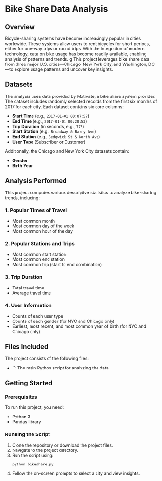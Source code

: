 # Bike Share Data Analysis

## Overview

Bicycle-sharing systems have become increasingly popular in cities worldwide. These systems allow users to rent bicycles for short periods, either for one-way trips or round trips. With the integration of modern technology, data on bike usage has become readily available, enabling analysis of patterns and trends.
g
This project leverages bike share data from three major U.S. cities—Chicago, New York City, and Washington, DC—to explore usage patterns and uncover key insights.

## Datasets

The analysis uses data provided by Motivate, a bike share system provider. The dataset includes randomly selected records from the first six months of 2017 for each city. Each dataset contains six core columns:

- **Start Time** (e.g., `2017-01-01 00:07:57`)
- **End Time** (e.g., `2017-01-01 00:20:53`)
- **Trip Duration** (in seconds, e.g., `776`)
- **Start Station** (e.g., `Broadway & Barry Ave`)
- **End Station** (e.g., `Sedgwick St & North Ave`)
- **User Type** (Subscriber or Customer)

Additionally, the Chicago and New York City datasets contain:

- **Gender**
- **Birth Year**

## Analysis Performed

This project computes various descriptive statistics to analyze bike-sharing trends, including:

### 1. Popular Times of Travel

- Most common month
- Most common day of the week
- Most common hour of the day

### 2. Popular Stations and Trips

- Most common start station
- Most common end station
- Most common trip (start to end combination)

### 3. Trip Duration

- Total travel time
- Average travel time

### 4. User Information

- Counts of each user type
- Counts of each gender (for NYC and Chicago only)
- Earliest, most recent, and most common year of birth (for NYC and Chicago only)

## Files Included

The project consists of the following files:

- ``: The main Python script for analyzing the data

## Getting Started

### Prerequisites

To run this project, you need:

- Python 3
- Pandas library

### Running the Script

1. Clone the repository or download the project files.
2. Navigate to the project directory.
3. Run the script using:
   ```sh
   python bikeshare.py
   ```
4. Follow the on-screen prompts to select a city and view insights.



